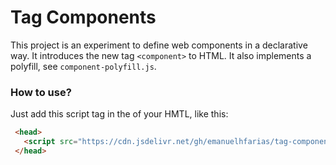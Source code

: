 # Tag Components

This project is an experiment to define web components in a declarative way. It introduces the new tag `<component>` to HTML. It also implements a polyfill, see  `component-polyfill.js`.

### How to use?
Just add this script tag in the <head> of your HMTL, like this:
```html
 <head>
   <script src="https://cdn.jsdelivr.net/gh/emanuelhfarias/tag-components/component-polyfill.js"></script>
 </head>
```
